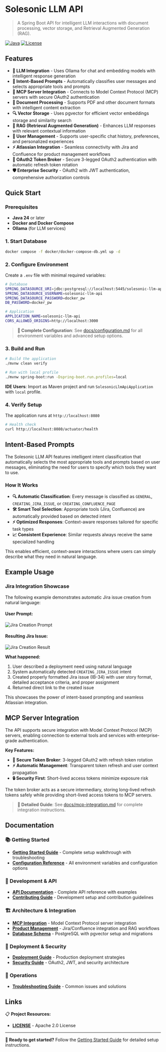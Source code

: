 # Solesonic LLM API

> A Spring Boot API for intelligent LLM interactions with document processing, vector storage, and Retrieval Augmented Generation (RAG).

[![Java](https://img.shields.io/badge/Java-24-blue.svg)](https://www.oracle.com/java/technologies/downloads/)
[![License](https://img.shields.io/badge/License-Apache%202.0-blue.svg)](LICENSE)

## Features

- **🤖 LLM Integration** - Uses Ollama for chat and embedding models with intelligent response generation
- **🎯 Intent-Based Prompts** - Automatically classifies user messages and selects appropriate tools and prompts
- **🔗 MCP Server Integration** - Connects to Model Context Protocol (MCP) servers with secure OAuth2 authentication
- **📄 Document Processing** - Supports PDF and other document formats with intelligent content extraction
- **🔍 Vector Storage** - Uses pgvector for efficient vector embeddings storage and similarity search
- **🧠 RAG (Retrieval Augmented Generation)** - Enhances LLM responses with relevant contextual information
- **👤 User Management** - Supports user-specific chat history, preferences, and personalized experiences
- **⚡ Atlassian Integration** - Seamless connectivity with Jira and Confluence for product management workflows
- **🔐 OAuth2 Token Broker** - Secure 3-legged OAuth2 authentication with automatic refresh token rotation
- **🛡️ Enterprise Security** - OAuth2 with JWT authentication, comprehensive authorization controls

## Quick Start

### Prerequisites

- **Java 24** or later
- **Docker and Docker Compose**
- **Ollama** (for LLM services)

### 1. Start Database

```bash
docker compose -f docker/docker-compose-db.yml up -d
```

### 2. Configure Environment

Create a `.env` file with minimal required variables:

```bash
# Database
SPRING_DATASOURCE_URI=jdbc:postgresql://localhost:5445/solesonic-llm-api
SPRING_DATASOURCE_USERNAME=solesonic-llm-api
SPRING_DATASOURCE_PASSWORD=docker_pw
DB_PASSWORD=docker_pw

# Application
APPLICATION_NAME=solesonic-llm-api
CORS_ALLOWED_ORIGINS=http://localhost:3000
```

> **📖 Complete Configuration**: See [docs/configuration.md](docs/configuration.md) for all environment variables and advanced setup options.

### 3. Build and Run

```bash
# Build the application
./mvnw clean verify

# Run with local profile
./mvnw spring-boot:run -Dspring-boot.run.profiles=local
```

**IDE Users**: Import as Maven project and run `SolesonicLlmApiApplication` with `local` profile.

### 4. Verify Setup

The application runs at `http://localhost:8080`

```bash
# Health check
curl http://localhost:8080/actuator/health
```

## Intent-Based Prompts

The Solesonic LLM API features intelligent intent classification that automatically selects the most appropriate tools and prompts based on user messages, eliminating the need for users to specify which tools they want to use.

### How It Works

- **🔍 Automatic Classification**: Every message is classified as `GENERAL`, `CREATING_JIRA_ISSUE`, or `CREATING_CONFLUENCE_PAGE`
- **🛠️ Smart Tool Selection**: Appropriate tools (Jira, Confluence) are automatically provided based on detected intent
- **⚡ Optimized Responses**: Context-aware responses tailored for specific task types
- **📈 Consistent Experience**: Similar requests always receive the same specialized handling

This enables efficient, context-aware interactions where users can simply describe what they need in natural language.

## Example Usage

### Jira Integration Showcase

The following example demonstrates automatic Jira issue creation from natural language:

#### **User Prompt:**
![Jira Creation Prompt](screenshot/create_jira_prompt.png)

#### **Resulting Jira Issue:**
![Jira Creation Result](screenshot/create_jira_result.png)

**What happened:**
1. User described a deployment need using natural language
2. System automatically detected `CREATING_JIRA_ISSUE` intent  
3. Created properly formatted Jira issue (IB-34) with user story format, detailed acceptance criteria, and proper assignment
4. Returned direct link to the created issue

This showcases the power of intent-based prompting and seamless Atlassian integration.

## MCP Server Integration

The API supports secure integration with Model Context Protocol (MCP) servers, enabling connection to external tools and services with enterprise-grade authentication.

**Key Features:**
- **🔐 Secure Token Broker**: 3-legged OAuth2 with refresh token rotation
- **⚡ Automatic Management**: Transparent token refresh and user context propagation
- **🔒 Security First**: Short-lived access tokens minimize exposure risk

The token broker acts as a secure intermediary, storing long-lived refresh tokens safely while providing short-lived access tokens to MCP servers.

> **📖 Detailed Guide**: See [docs/mcp-integration.md](docs/mcp-integration.md) for complete integration instructions.

## Documentation

### 📚 **Getting Started**
- **[Getting Started Guide](docs/getting-started.md)** - Complete setup walkthrough with troubleshooting
- **[Configuration Reference](docs/configuration.md)** - All environment variables and configuration options

### 🔧 **Development & API**
- **[API Documentation](docs/api.md)** - Complete API reference with examples
- **[Contributing Guide](docs/contributing.md)** - Development setup and contribution guidelines

### 🏗️ **Architecture & Integration**
- **[MCP Integration](docs/mcp-integration.md)** - Model Context Protocol server integration
- **[Product Management](docs/product-management.md)** - Jira/Confluence integration and RAG workflows
- **[Database Schema](docs/database.md)** - PostgreSQL with pgvector setup and migrations

### 🚀 **Deployment & Security**
- **[Deployment Guide](docs/deployment.md)** - Production deployment strategies
- **[Security Guide](docs/security.md)** - OAuth2, JWT, and security architecture

### 🔧 **Operations**
- **[Troubleshooting Guide](docs/troubleshooting.md)** - Common issues and solutions

## Links

📋 **Project Resources:**
- **[LICENSE](LICENSE)** - Apache 2.0 License

---

**🚀 Ready to get started?** Follow the [Getting Started Guide](docs/getting-started.md) for detailed setup instructions.